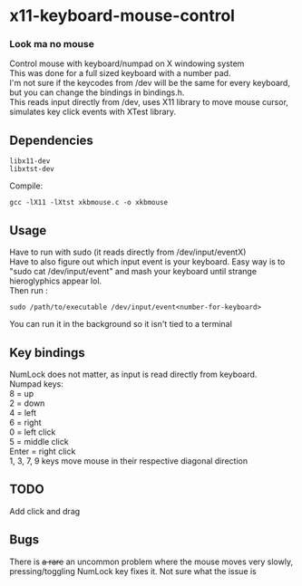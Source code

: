 # x11-keyboard-mouse-control
### Look ma no mouse
Control mouse with keyboard/numpad on X windowing system  
This was done for a full sized keyboard with a number pad.  
I'm not sure if the keycodes from /dev will be the same for every keyboard, but you can change the bindings in bindings.h.  
This reads input directly from /dev, uses X11 library to move mouse cursor, simulates key click events with XTest library.  

## Dependencies  
    libx11-dev  
    libxtst-dev  
Compile:  

    gcc -lX11 -lXtst xkbmouse.c -o xkbmouse

## Usage  
Have to run with sudo (it reads directly from /dev/input/eventX)  
Have to also figure out which input event is your keyboard. Easy way is to "sudo cat /dev/input/event<number>" and mash your keyboard until strange hieroglyphics appear lol.  
Then run :  
    
    sudo /path/to/executable /dev/input/event<number-for-keyboard>  
You can run it in the background so it isn't tied to a terminal  

## Key bindings
NumLock does not matter, as input is read directly from keyboard.  
Numpad keys:  
8 = up  
2 = down  
4 = left  
6 = right  
0 = left click  
5 = middle click  
Enter = right click  
1, 3, 7, 9 keys move mouse in their respective diagonal direction  

## TODO
Add click and drag

## Bugs
There is <del>a rare</del> an uncommon problem where the mouse moves very slowly, pressing/toggling NumLock key fixes it. Not sure what the issue is
